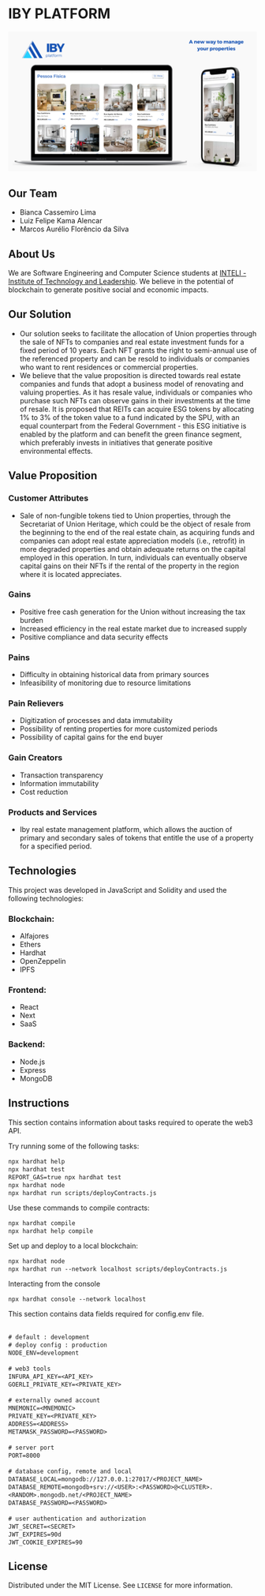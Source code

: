 # IBY PLATFORM

<img src="./assets/mockup.png" alt="app-screens-mockup"/>

## Our Team
- Bianca Cassemiro Lima
- Luiz Felipe Kama Alencar
- Marcos Aurélio Florêncio da Silva

## About Us

We are Software Engineering and Computer Science students at <a href="https://www.inteli.edu.br/">INTELI - Institute of Technology and Leadership</a>. We believe in the potential of blockchain to generate positive social and economic impacts.

## Our Solution

- Our solution seeks to facilitate the allocation of Union properties through the sale of NFTs to companies and real estate investment funds for a fixed period of 10 years. Each NFT grants the right to semi-annual use of the referenced property and can be resold to individuals or companies who want to rent residences or commercial properties.<br/>
- We believe that the value proposition is directed towards real estate companies and funds that adopt a business model of renovating and valuing properties. As it has resale value, individuals or companies who purchase such NFTs can observe gains in their investments at the time of resale. It is proposed that REITs can acquire ESG tokens by allocating 1% to 3% of the token value to a fund indicated by the SPU, with an equal counterpart from the Federal Government - this ESG initiative is enabled by the platform and can benefit the green finance segment, which preferably invests in initiatives that generate positive environmental effects.

## Value Proposition

### Customer Attributes
- Sale of non-fungible tokens tied to Union properties, through the Secretariat of Union Heritage, which could be the object of resale from the beginning to the end of the real estate chain, as acquiring funds and companies can adopt real estate appreciation models (i.e., retrofit) in more degraded properties and obtain adequate returns on the capital employed in this operation. In turn, individuals can eventually observe capital gains on their NFTs if the rental of the property in the region where it is located appreciates.

### Gains
- Positive free cash generation for the Union without increasing the tax burden
- Increased efficiency in the real estate market due to increased supply
- Positive compliance and data security effects
  
### Pains
- Difficulty in obtaining historical data from primary sources
- Infeasibility of monitoring due to resource limitations

### Pain Relievers
- Digitization of processes and data immutability
- Possibility of renting properties for more customized periods
- Possibility of capital gains for the end buyer

### Gain Creators
- Transaction transparency
- Information immutability
- Cost reduction

### Products and Services
- Iby real estate management platform, which allows the auction of primary and secondary sales of tokens that entitle the use of a property for a specified period.
 
## Technologies
This project was developed in JavaScript and Solidity and used the following technologies:

### Blockchain:

- Alfajores
- Ethers
- Hardhat
- OpenZeppelin
- IPFS

### Frontend:

- React
- Next
- SaaS

### Backend:

- Node.js
- Express
- MongoDB

## Instructions

This section contains information about tasks required to operate the web3 API.

Try running some of the following tasks:

```shell
npx hardhat help
npx hardhat test
REPORT_GAS=true npx hardhat test
npx hardhat node
npx hardhat run scripts/deployContracts.js
```

Use these commands to compile contracts:

```shell
npx hardhat compile
npx hardhat help compile
```

Set up and deploy to a local blockchain:

```shell
npx hardhat node
npx hardhat run --network localhost scripts/deployContracts.js
```

Interacting from the console

```shell
npx hardhat console --network localhost
```

This section contains data fields required for config.env file.

```shell

# default : development
# deploy config : production
NODE_ENV=development

# web3 tools
INFURA_API_KEY=<API_KEY>
GOERLI_PRIVATE_KEY=<PRIVATE_KEY>

# externally owned account
MNEMONIC=<MNEMONIC>
PRIVATE_KEY=<PRIVATE_KEY>
ADDRESS=<ADDRESS>
METAMASK_PASSWORD=<PASSWORD>

# server port
PORT=8000

# database config, remote and local
DATABASE_LOCAL=mongodb://127.0.0.1:27017/<PROJECT_NAME>
DATABASE_REMOTE=mongodb+srv://<USER>:<PASSWORD>@<CLUSTER>.<RANDOM>.mongodb.net/<PROJECT_NAME>
DATABASE_PASSWORD=<PASSWORD>

# user authentication and authorization
JWT_SECRET=<SECRET>
JWT_EXPIRES=90d
JWT_COOKIE_EXPIRES=90

```

## License

Distributed under the MIT License. See  `LICENSE`  for more information.